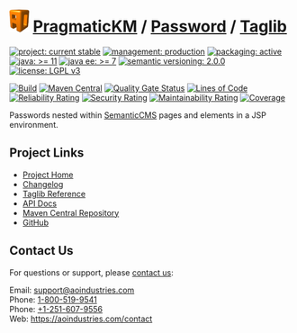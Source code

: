 # [<img src="ao-logo.png" alt="AO Logo" width="35" height="40">](https://github.com/ao-apps) [PragmaticKM](https://github.com/ao-apps/pragmatickm) / [Password](https://github.com/ao-apps/pragmatickm-password) / [Taglib](https://github.com/ao-apps/pragmatickm-password-taglib)

[![project: current stable](https://pragmatickm.com/ao-badges/project-current-stable.svg)](https://aoindustries.com/life-cycle#project-current-stable)
[![management: production](https://pragmatickm.com/ao-badges/management-production.svg)](https://aoindustries.com/life-cycle#management-production)
[![packaging: active](https://pragmatickm.com/ao-badges/packaging-active.svg)](https://aoindustries.com/life-cycle#packaging-active)  
[![java: &gt;= 11](https://pragmatickm.com/ao-badges/java-11.svg)](https://docs.oracle.com/en/java/javase/11/)
[![java ee: &gt;= 7](https://pragmatickm.com/ao-badges/javaee-7.svg)](https://docs.oracle.com/javaee/7/)
[![semantic versioning: 2.0.0](https://pragmatickm.com/ao-badges/semver-2.0.0.svg)](http://semver.org/spec/v2.0.0.html)
[![license: LGPL v3](https://pragmatickm.com/ao-badges/license-lgpl-3.0.svg)](https://www.gnu.org/licenses/lgpl-3.0)

[![Build](https://github.com/ao-apps/pragmatickm-password-taglib/workflows/Build/badge.svg?branch=1.x)](https://github.com/ao-apps/pragmatickm-password-taglib/actions?query=workflow%3ABuild)
[![Maven Central](https://maven-badges.herokuapp.com/maven-central/com.pragmatickm/pragmatickm-password-taglib/badge.svg)](https://maven-badges.herokuapp.com/maven-central/com.pragmatickm/pragmatickm-password-taglib)
[![Quality Gate Status](https://sonarcloud.io/api/project_badges/measure?branch=1.x&project=com.pragmatickm%3Apragmatickm-password-taglib&metric=alert_status)](https://sonarcloud.io/dashboard?branch=1.x&id=com.pragmatickm%3Apragmatickm-password-taglib)
[![Lines of Code](https://sonarcloud.io/api/project_badges/measure?branch=1.x&project=com.pragmatickm%3Apragmatickm-password-taglib&metric=ncloc)](https://sonarcloud.io/component_measures?branch=1.x&id=com.pragmatickm%3Apragmatickm-password-taglib&metric=ncloc)  
[![Reliability Rating](https://sonarcloud.io/api/project_badges/measure?branch=1.x&project=com.pragmatickm%3Apragmatickm-password-taglib&metric=reliability_rating)](https://sonarcloud.io/component_measures?branch=1.x&id=com.pragmatickm%3Apragmatickm-password-taglib&metric=Reliability)
[![Security Rating](https://sonarcloud.io/api/project_badges/measure?branch=1.x&project=com.pragmatickm%3Apragmatickm-password-taglib&metric=security_rating)](https://sonarcloud.io/component_measures?branch=1.x&id=com.pragmatickm%3Apragmatickm-password-taglib&metric=Security)
[![Maintainability Rating](https://sonarcloud.io/api/project_badges/measure?branch=1.x&project=com.pragmatickm%3Apragmatickm-password-taglib&metric=sqale_rating)](https://sonarcloud.io/component_measures?branch=1.x&id=com.pragmatickm%3Apragmatickm-password-taglib&metric=Maintainability)
[![Coverage](https://sonarcloud.io/api/project_badges/measure?branch=1.x&project=com.pragmatickm%3Apragmatickm-password-taglib&metric=coverage)](https://sonarcloud.io/component_measures?branch=1.x&id=com.pragmatickm%3Apragmatickm-password-taglib&metric=Coverage)

Passwords nested within [SemanticCMS](https://github.com/ao-apps/semanticcms) pages and elements in a JSP environment.

## Project Links
* [Project Home](https://pragmatickm.com/password/taglib/)
* [Changelog](https://pragmatickm.com/password/taglib/changelog)
* [Taglib Reference](https://pragmatickm.com/password/taglib/pragmatickm-password.tld/)
* [API Docs](https://pragmatickm.com/password/taglib/apidocs/)
* [Maven Central Repository](https://search.maven.org/artifact/com.pragmatickm/pragmatickm-password-taglib)
* [GitHub](https://github.com/ao-apps/pragmatickm-password-taglib)

## Contact Us
For questions or support, please [contact us](https://aoindustries.com/contact):

Email: [support@aoindustries.com](mailto:support@aoindustries.com)  
Phone: [1-800-519-9541](tel:1-800-519-9541)  
Phone: [+1-251-607-9556](tel:+1-251-607-9556)  
Web: https://aoindustries.com/contact

